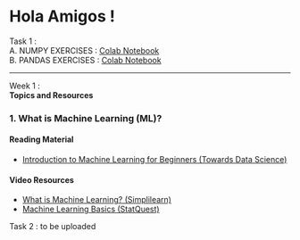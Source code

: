 # Hola Amigos !
Task 1 : \
A. NUMPY EXERCISES : [Colab Notebook](https://colab.research.google.com/drive/11e0depW_8lZrbwDy4d8UwMTNRgOSgS2f?usp=sharing) \
B. PANDAS EXERCISES : [Colab Notebook](https://colab.research.google.com/drive/1kpI0DRhMxL_Qyh_eIFJ6fGykPcOBOKKR?usp=sharing)
***

Week 1 : \
**Topics and Resources** 

### 1. **What is Machine Learning (ML)?**
#### **Reading Material**  
- [Introduction to Machine Learning for Beginners (Towards Data Science)](https://towardsdatascience.com/introduction-to-machine-learning-for-beginners-eed6024fdb08)

#### **Video Resources**  
- [What is Machine Learning? (Simplilearn)](https://youtu.be/Gv9_4yMHFhI?si=W1oGd2tiS_Wx7xag)  
- [Machine Learning Basics (StatQuest)](https://youtu.be/ukzFI9rgwfU?si=wU6Ow5pE3_Q-jCKR)

Task 2 : to be uploaded

